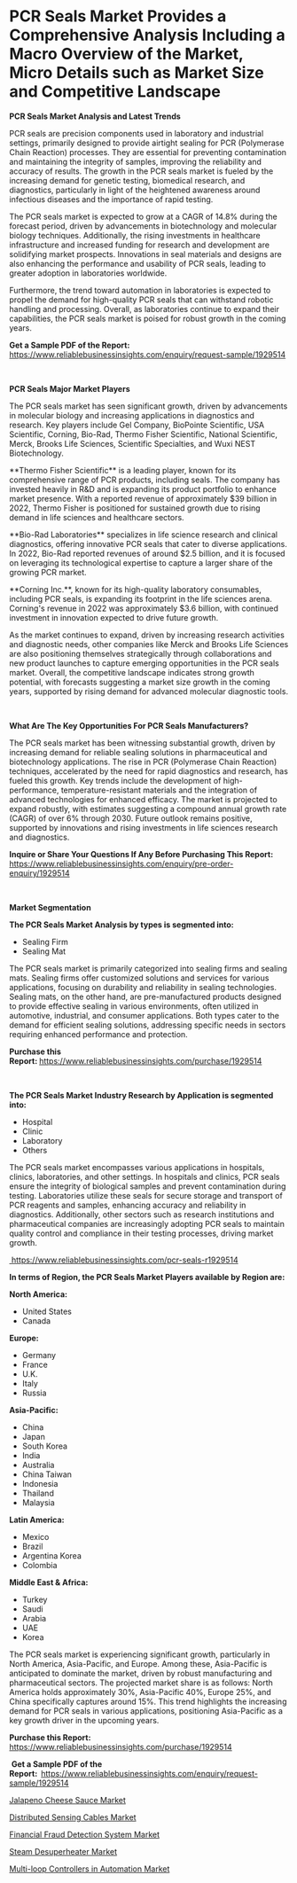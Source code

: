 <p><h1>PCR Seals Market Provides a Comprehensive Analysis Including a Macro Overview of the Market, Micro Details such as Market Size and Competitive Landscape</h1></p><p><strong>PCR Seals Market Analysis and Latest Trends</strong></p>
<p><p>PCR seals are precision components used in laboratory and industrial settings, primarily designed to provide airtight sealing for PCR (Polymerase Chain Reaction) processes. They are essential for preventing contamination and maintaining the integrity of samples, improving the reliability and accuracy of results. The growth in the PCR seals market is fueled by the increasing demand for genetic testing, biomedical research, and diagnostics, particularly in light of the heightened awareness around infectious diseases and the importance of rapid testing.</p><p>The PCR seals market is expected to grow at a CAGR of 14.8% during the forecast period, driven by advancements in biotechnology and molecular biology techniques. Additionally, the rising investments in healthcare infrastructure and increased funding for research and development are solidifying market prospects. Innovations in seal materials and designs are also enhancing the performance and usability of PCR seals, leading to greater adoption in laboratories worldwide.</p><p>Furthermore, the trend toward automation in laboratories is expected to propel the demand for high-quality PCR seals that can withstand robotic handling and processing. Overall, as laboratories continue to expand their capabilities, the PCR seals market is poised for robust growth in the coming years.</p></p>
<p><strong>Get a Sample PDF of the Report:&nbsp;</strong> <a href="https://www.reliablebusinessinsights.com/enquiry/request-sample/1929514?utm_campaign=118&utm_medium=2&utm_source=Github&utm_content=ia&utm_term=25102024&utm_id=pcr-seals">https://www.reliablebusinessinsights.com/enquiry/request-sample/1929514</a></p>
<p>&nbsp;</p>
<p><strong>PCR Seals Major Market Players</strong></p>
<p><p>The PCR seals market has seen significant growth, driven by advancements in molecular biology and increasing applications in diagnostics and research. Key players include Gel Company, BioPointe Scientific, USA Scientific, Corning, Bio-Rad, Thermo Fisher Scientific, National Scientific, Merck, Brooks Life Sciences, Scientific Specialties, and Wuxi NEST Biotechnology.</p><p>**Thermo Fisher Scientific** is a leading player, known for its comprehensive range of PCR products, including seals. The company has invested heavily in R&D and is expanding its product portfolio to enhance market presence. With a reported revenue of approximately $39 billion in 2022, Thermo Fisher is positioned for sustained growth due to rising demand in life sciences and healthcare sectors.</p><p>**Bio-Rad Laboratories** specializes in life science research and clinical diagnostics, offering innovative PCR seals that cater to diverse applications. In 2022, Bio-Rad reported revenues of around $2.5 billion, and it is focused on leveraging its technological expertise to capture a larger share of the growing PCR market.</p><p>**Corning Inc.**, known for its high-quality laboratory consumables, including PCR seals, is expanding its footprint in the life sciences arena. Corning's revenue in 2022 was approximately $3.6 billion, with continued investment in innovation expected to drive future growth.</p><p>As the market continues to expand, driven by increasing research activities and diagnostic needs, other companies like Merck and Brooks Life Sciences are also positioning themselves strategically through collaborations and new product launches to capture emerging opportunities in the PCR seals market. Overall, the competitive landscape indicates strong growth potential, with forecasts suggesting a market size growth in the coming years, supported by rising demand for advanced molecular diagnostic tools.</p></p>
<p>&nbsp;</p>
<p><strong>What Are The Key Opportunities For PCR Seals Manufacturers?</strong></p>
<p><p>The PCR seals market has been witnessing substantial growth, driven by increasing demand for reliable sealing solutions in pharmaceutical and biotechnology applications. The rise in PCR (Polymerase Chain Reaction) techniques, accelerated by the need for rapid diagnostics and research, has fueled this growth. Key trends include the development of high-performance, temperature-resistant materials and the integration of advanced technologies for enhanced efficacy. The market is projected to expand robustly, with estimates suggesting a compound annual growth rate (CAGR) of over 6% through 2030. Future outlook remains positive, supported by innovations and rising investments in life sciences research and diagnostics.</p></p>
<p><strong>Inquire or Share Your Questions If Any Before Purchasing This Report:</strong> <a href="https://www.reliablebusinessinsights.com/enquiry/pre-order-enquiry/1929514?utm_campaign=118&utm_medium=2&utm_source=Github&utm_content=ia&utm_term=25102024&utm_id=pcr-seals">https://www.reliablebusinessinsights.com/enquiry/pre-order-enquiry/1929514</a></p>
<p>&nbsp;</p>
<p><strong>Market Segmentation</strong></p>
<p><strong>The PCR Seals Market Analysis by types is segmented into:</strong></p>
<p><ul><li>Sealing Firm</li><li>Sealing Mat</li></ul></p>
<p><p>The PCR seals market is primarily categorized into sealing firms and sealing mats. Sealing firms offer customized solutions and services for various applications, focusing on durability and reliability in sealing technologies. Sealing mats, on the other hand, are pre-manufactured products designed to provide effective sealing in various environments, often utilized in automotive, industrial, and consumer applications. Both types cater to the demand for efficient sealing solutions, addressing specific needs in sectors requiring enhanced performance and protection.</p></p>
<p><strong>Purchase this Report:&nbsp;</strong><a href="https://www.reliablebusinessinsights.com/purchase/1929514?utm_campaign=118&utm_medium=2&utm_source=Github&utm_content=ia&utm_term=25102024&utm_id=pcr-seals">https://www.reliablebusinessinsights.com/purchase/1929514</a></p>
<p>&nbsp;</p>
<p><strong>The PCR Seals Market Industry Research by Application is segmented into:</strong></p>
<p><ul><li>Hospital</li><li>Clinic</li><li>Laboratory</li><li>Others</li></ul></p>
<p><p>The PCR seals market encompasses various applications in hospitals, clinics, laboratories, and other settings. In hospitals and clinics, PCR seals ensure the integrity of biological samples and prevent contamination during testing. Laboratories utilize these seals for secure storage and transport of PCR reagents and samples, enhancing accuracy and reliability in diagnostics. Additionally, other sectors such as research institutions and pharmaceutical companies are increasingly adopting PCR seals to maintain quality control and compliance in their testing processes, driving market growth.</p></p>
<p><a href="https://www.reliablebusinessinsights.com/pcr-seals-r1929514?utm_campaign=118&utm_medium=2&utm_source=Github&utm_content=ia&utm_term=25102024&utm_id=pcr-seals">&nbsp;https://www.reliablebusinessinsights.com/pcr-seals-r1929514</a></p>
<p><strong>In terms of Region, the PCR Seals Market Players available by Region are:</strong></p>
<p>
    <p> <strong> North America: </strong>
        <ul>
            <li>United States</li>
            <li>Canada</li>
        </ul>
        </p> 
    <p> <strong> Europe: </strong>
        <ul>
            <li>Germany</li>
            <li>France</li>
            <li>U.K.</li>
            <li>Italy</li>
            <li>Russia</li>
        </ul>
        </p> 
    <p> <strong> Asia-Pacific: </strong>
        <ul>
            <li>China</li>
            <li>Japan</li>
            <li>South Korea</li>
            <li>India</li>
            <li>Australia</li>
            <li>China Taiwan</li>
            <li>Indonesia</li>
            <li>Thailand</li>
            <li>Malaysia</li>
        </ul>
        </p> 
    <p> <strong> Latin America: </strong>
        <ul>
            <li>Mexico</li>
            <li>Brazil</li>
            <li>Argentina Korea</li>
            <li>Colombia</li>
        </ul>
        </p> 
    <p> <strong> Middle East & Africa: </strong>
        <ul>
            <li>Turkey</li>
            <li>Saudi</li>
            <li>Arabia</li>
            <li>UAE</li>
            <li>Korea</li>
        </ul>
    </p>
    </p>
<p><p>The PCR seals market is experiencing significant growth, particularly in North America, Asia-Pacific, and Europe. Among these, Asia-Pacific is anticipated to dominate the market, driven by robust manufacturing and pharmaceutical sectors. The projected market share is as follows: North America holds approximately 30%, Asia-Pacific 40%, Europe 25%, and China specifically captures around 15%. This trend highlights the increasing demand for PCR seals in various applications, positioning Asia-Pacific as a key growth driver in the upcoming years.</p></p>
<p><strong>Purchase this Report: </strong><a href="https://www.reliablebusinessinsights.com/purchase/1929514?utm_campaign=118&utm_medium=2&utm_source=Github&utm_content=ia&utm_term=25102024&utm_id=pcr-seals">https://www.reliablebusinessinsights.com/purchase/1929514</a></p>
<p>&nbsp;<strong>Get a Sample PDF of the Report:&nbsp;&nbsp;</strong><a href="https://www.reliablebusinessinsights.com/enquiry/request-sample/1929514?utm_campaign=118&utm_medium=2&utm_source=Github&utm_content=ia&utm_term=25102024&utm_id=pcr-seals">https://www.reliablebusinessinsights.com/enquiry/request-sample/1929514</a></p>
<p><strong></strong></p>
<p><p><a href="https://github.com/avilarotedlowkog/Market-Research-Report-List-1/blob/main/jalapeno-cheese-sauce-market.md?utm_campaign=118&utm_medium=2&utm_source=Github&utm_content=ia&utm_term=25102024&utm_id=pcr-seals">Jalapeno Cheese Sauce Market</a></p><p><a href="https://www.linkedin.com/pulse/global-distributed-sensing-cables-market-focus-product-cyqjc?utm_campaign=118&utm_medium=2&utm_source=Github&utm_content=ia&utm_term=25102024&utm_id=pcr-seals">Distributed Sensing Cables Market</a></p><p><a href="https://www.linkedin.com/pulse/financial-fraud-detection-system-market-evolution-regional-qs96e?utm_campaign=118&utm_medium=2&utm_source=Github&utm_content=ia&utm_term=25102024&utm_id=pcr-seals">Financial Fraud Detection System Market</a></p><p><a href="https://issuu.com/reportprime-2/docs/steam-desuperheater-market-size-203_858ab0e0654ea9?utm_campaign=118&utm_medium=2&utm_source=Github&utm_content=ia&utm_term=25102024&utm_id=pcr-seals">Steam Desuperheater Market</a></p><p><a href="https://github.com/fannklhimesu/Market-Research-Report-List-1/blob/main/multi-loop-controllers-in-automation-market.md?utm_campaign=118&utm_medium=2&utm_source=Github&utm_content=ia&utm_term=25102024&utm_id=pcr-seals">Multi-loop Controllers in Automation Market</a></p></p>